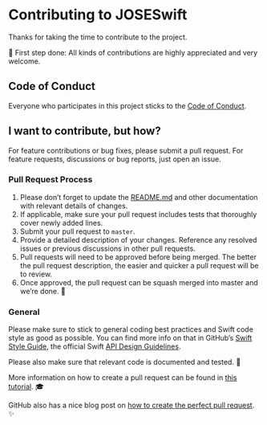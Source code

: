 # Contributing to JOSESwift

Thanks for taking the time to contribute to the project.

:tada: First step done: All kinds of contributions are highly appreciated and very welcome.

## Code of Conduct

Everyone who participates in this project sticks to the [Code of Conduct](CODE_OF_CONDUCT.md). 

## I want to contribute, but how? 

For feature contributions or bug fixes, please submit a pull request. For feature requests, discussions or bug reports, just open an issue.

### Pull Request Process

1. Please don’t forget to update the [README.md](../README.md) and other documentation with relevant details of changes.
2. If applicable, make sure your pull request includes tests that thoroughly cover newly added lines.
3. Submit your pull request to `master`.
4. Provide a detailed description of your changes. Reference any resolved issues or previous discussions in other pull requests.
5. Pull requests will need to be approved before being merged. The better the pull request description, the easier and quicker a pull request will be to review.
6. Once approved, the pull request can be squash merged into master and we’re done. :tada:

### General

Please make sure to stick to general coding best practices and Swift code style as good as possible. You can find more info on that in GitHub’s [Swift Style Guide](https://github.com/github/swift-style-guide), the official Swift [API Design Guidelines](https://swift.org/documentation/api-design-guidelines/). 

Please also make sure that relevant code is documented and tested. :page_with_curl:

More information on how to create a pull request can be found in [this tutorial](https://help.github.com/articles/creating-a-pull-request-from-a-fork/). :mortar_board:

GitHub also has a nice blog post on [how to create the perfect pull request](https://github.com/blog/1943-how-to-write-the-perfect-pull-request). :sparkles:
